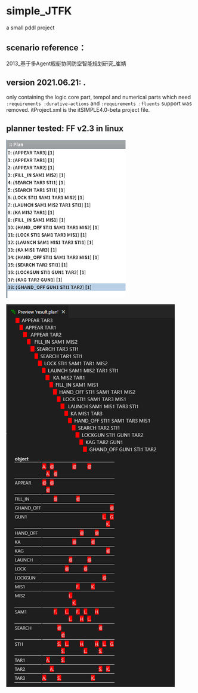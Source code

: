 # simple_JTFK
a small pddl project

## scenario reference：
2013_基于多Agent舰艇协同防空智能规划研究_崔婧

## version 2021.06.21: .
only containing the logic core part, tempol and numerical parts which need `:requirements :durative-actions` and `:requirements :fluents` support was removed.
itProject.xml is the itSIMPLE4.0-beta project file.

## planner tested: FF v2.3 in linux

![plan_result_FFv2.3](https://github.com/Lynn1/simple_JTFK/blob/main/result_FFv2.3/result_FFv2.3.png?raw=true)

![plan_result_FFv2.3_Review](https://github.com/Lynn1/simple_JTFK/blob/main/result_FFv2.3/result_FFv2.3_review_2021-06-21.png?raw=true)


